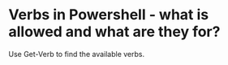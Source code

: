 # Verbs in Powershell - what is allowed and what are they for?

Use Get-Verb to find the available verbs.
